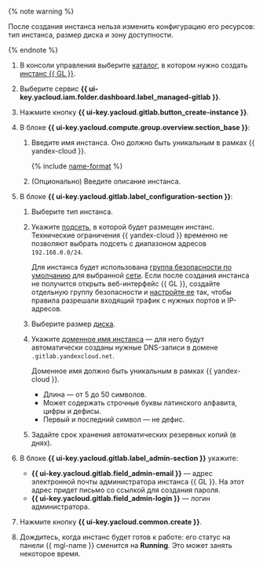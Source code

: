 {% note warning %}

После создания инстанса нельзя изменить конфигурацию его ресурсов: тип инстанса, размер диска и зону доступности.

{% endnote %}

1. В консоли управления выберите [каталог](../../resource-manager/concepts/resources-hierarchy.md#folder), в котором нужно создать [инстанс {{ GL }}](../../managed-gitlab/concepts/index.md#instance).
1. Выберите сервис **{{ ui-key.yacloud.iam.folder.dashboard.label_managed-gitlab }}**.
1. Нажмите кнопку **{{ ui-key.yacloud.gitlab.button_create-instance }}**.
1. В блоке **{{ ui-key.yacloud.compute.group.overview.section_base }}**:

   1. Введите имя инстанса. Оно должно быть уникальным в рамках {{ yandex-cloud }}.

      {% include [name-format](../name-format.md) %}

   1. (Опционально) Введите описание инстанса.

1. В блоке **{{ ui-key.yacloud.gitlab.label_configuration-section }}**:

   1. Выберите тип инстанса.
   1. Укажите [подсеть](../../vpc/concepts/network.md#subnet), в которой будет размещен инстанс. Технические ограничения {{ yandex-cloud }} временно не позволяют выбрать подсеть с диапазоном адресов `192.168.0.0/24`.

      Для инстанса будет использована [группа безопасности по умолчанию](../../vpc/concepts/security-groups.md#default-security-group) для выбранной [сети](../../vpc/concepts/network.md#network). Если после создания инстанса не получится открыть веб-интерфейс {{ GL }}, создайте отдельную группу безопасности и [настройте ее](../../managed-gitlab/operations/configure-security-group.md) так, чтобы правила разрешали входящий трафик с нужных портов и IP-адресов.

   1. Выберите размер [диска](../../compute/concepts/disk.md).
   1. Укажите [доменное имя инстанса](../../compute/concepts/network.md#hostname) — для него будут автоматически созданы нужные DNS-записи в домене `.gitlab.yandexcloud.net`.

      Доменное имя должно быть уникальным в рамках {{ yandex-cloud }}.

      * Длина — от 5 до 50 символов.
      * Может содержать строчные буквы латинского алфавита, цифры и дефисы.
      * Первый и последний символ — не дефис.

   1. Задайте срок хранения автоматических резервных копий (в днях).

1. В блоке **{{ ui-key.yacloud.gitlab.label_admin-section }}** укажите:
   * **{{ ui-key.yacloud.gitlab.field_admin-email }}** — адрес электронной почты администратора инстанса {{ GL }}. На этот адрес придет письмо со ссылкой для создания пароля.
   * **{{ ui-key.yacloud.gitlab.field_admin-login }}** — логин администратора.
1. Нажмите кнопку **{{ ui-key.yacloud.common.create }}**.
1. Дождитесь, когда инстанс будет готов к работе: его статус на панели {{ mgl-name }} сменится на **Running**. Это может занять некоторое время.
